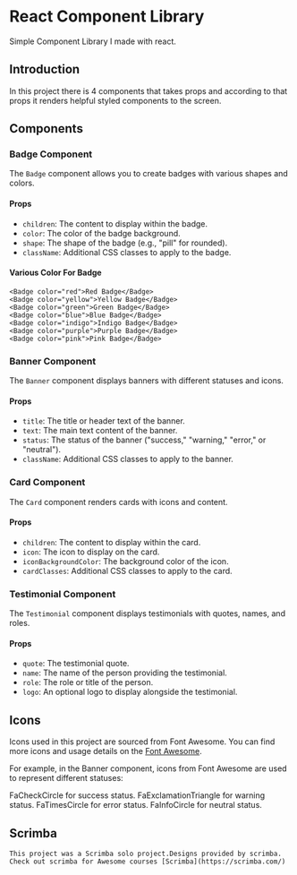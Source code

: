 # React Component Library

Simple Component Library I made with react.

## Introduction

In this project there is 4 components that takes props and according to that props it renders helpful styled components to the screen.

## Components

### Badge Component

The `Badge` component allows you to create badges with various shapes and colors.

#### Props

- `children`: The content to display within the badge.
- `color`: The color of the badge background.
- `shape`: The shape of the badge (e.g., "pill" for rounded).
- `className`: Additional CSS classes to apply to the badge.
#### Various Color For Badge
    <Badge color="red">Red Badge</Badge>
    <Badge color="yellow">Yellow Badge</Badge>
    <Badge color="green">Green Badge</Badge>
    <Badge color="blue">Blue Badge</Badge>
    <Badge color="indigo">Indigo Badge</Badge>
    <Badge color="purple">Purple Badge</Badge>
    <Badge color="pink">Pink Badge</Badge>
### Banner Component

The `Banner` component displays banners with different statuses and icons.

#### Props

- `title`: The title or header text of the banner.
- `text`: The main text content of the banner.
- `status`: The status of the banner ("success," "warning," "error," or "neutral").
- `className`: Additional CSS classes to apply to the banner.

### Card Component

The `Card` component renders cards with icons and content.

#### Props

- `children`: The content to display within the card.
- `icon`: The icon to display on the card.
- `iconBackgroundColor`: The background color of the icon.
- `cardClasses`: Additional CSS classes to apply to the card.

### Testimonial Component

The `Testimonial` component displays testimonials with quotes, names, and roles.

#### Props

- `quote`: The testimonial quote.
- `name`: The name of the person providing the testimonial.
- `role`: The role or title of the person.
- `logo`: An optional logo to display alongside the testimonial.

## Icons
Icons used in this project are sourced from Font Awesome.  You can find more icons and usage details on the [Font Awesome](https://fontawesome.com/).

For example, in the Banner component, icons from Font Awesome are used to represent different statuses:

FaCheckCircle for success status.
FaExclamationTriangle for warning status.
FaTimesCircle for error status.
FaInfoCircle for neutral status.
## Scrimba
    This project was a Scrimba solo project.Designs provided by scrimba. Check out scrimba for Awesome courses [Scrimba](https://scrimba.com/)
